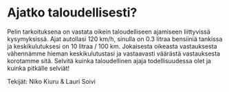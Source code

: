 Ajatko taloudellisesti?
======================
Pelin tarkoituksena on vastata oikein taloudelliseen ajamiseen liittyvissä kysymyksissä. Ajat autollasi 120 km/h, sinulla on 0.3 litraa bensiiniä tankissa ja keskikulutuksesi on 10 litraa / 100 km. Jokaisesta oikeasta vastauksesta vähennämme hieman keskikulutustasi ja vastaavasti väärästä vastauksesta korotamme sitä. Selvitä kuinka taloudellinen ajaja todellisuudessa olet ja kuinka pitkälle selviät!

Tekijät:
Niko Kiuru & Lauri Soivi
